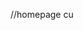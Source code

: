 //homepage cu
<!-- import { useContext, useEffect, useState } from "react";
import { UserContext } from "../context/UserContext";
import SearchField from "../components/inputField/SearchField";
import { indexServers, joinServer } from "../services/serverServices";
import ServerPopUp from "../components/box/ServerPopUp";
import { useNavigate } from "react-router-dom";
const Homepage = () => {
    const { user } = useContext(UserContext);
    const [servers, setServers] = useState([]);
    const navigate = useNavigate();

    const [serverPopup, setServerPopup] = useState({
        visible: false,
        id: 0,
        name: "Server name",
    });

    useEffect(() => {
        const fetch = async () => {
            let res = await indexServers()
            if (res?.status === 200) {
                setServers(res.data);
            }
            console.log(res);
        }
        fetch();
    }, []);

    const handleJoinServer = async (id) => {
        let res = await joinServer(id);
        setServerPopup((prevState) => ({
                        ...prevState,
                        visible: false,
                    }))
        console.log(res);            
        // if (res.status === 303) {
        // navigate('/servers/'+id)
        // }            
    }

    return (
        <>
            {serverPopup.visible && <ServerPopUp
                name={serverPopup.name}
                handleCancel={
                    () => setServerPopup((prevState) => ({
                        ...prevState,
                        visible: false,
                    }))
                }
                handleAllow={() => handleJoinServer(serverPopup.id)}
            />}
            <div className="flex w-full h-screen">
                <div className="border border-black bg-background ">
                    <h1>email : {user.email}</h1>
                    <h1>name : {user.name}</h1>
                    <a href="/admin">Tới trang admin</a>
                    <br />
                    <a href="/login">Tới trang login</a>
                </div>
                <div className="w-full">
                    <div className="mt-2 mx-4">
                        <SearchField></SearchField>
                        {servers.map((item) => {
                            return (
                                <div
                                    className="cursor-pointer"
                                    key={item.id}
                                    onClick={
                                        () => setServerPopup({
                                            id: item.id,
                                            name: item.name,
                                            visible: true,
                                        })
                                    }>
                                    {item.name}
                                </div>
                            )
                        })}
                    </div>
                </div>
            </div>
        </>
    );
}

export default Homepage; -->
